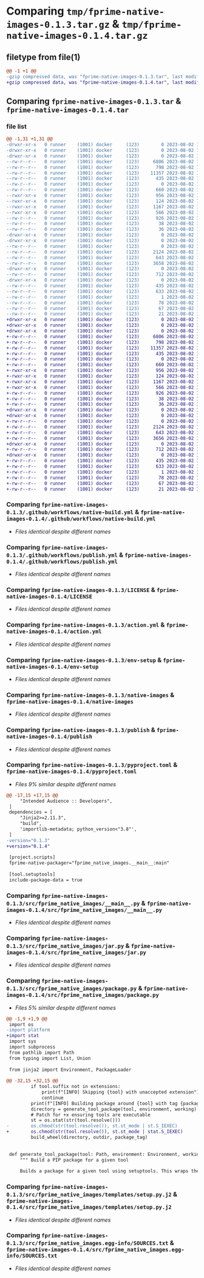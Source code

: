 # Comparing `tmp/fprime-native-images-0.1.3.tar.gz` & `tmp/fprime-native-images-0.1.4.tar.gz`

## filetype from file(1)

```diff
@@ -1 +1 @@
-gzip compressed data, was "fprime-native-images-0.1.3.tar", last modified: Wed Aug  2 17:55:18 2023, max compression
+gzip compressed data, was "fprime-native-images-0.1.4.tar", last modified: Wed Aug  2 18:55:12 2023, max compression
```

## Comparing `fprime-native-images-0.1.3.tar` & `fprime-native-images-0.1.4.tar`

### file list

```diff
@@ -1,31 +1,31 @@
-drwxr-xr-x   0 runner    (1001) docker     (123)        0 2023-08-02 17:55:18.826933 fprime-native-images-0.1.3/
-drwxr-xr-x   0 runner    (1001) docker     (123)        0 2023-08-02 17:55:18.822933 fprime-native-images-0.1.3/.github/
-drwxr-xr-x   0 runner    (1001) docker     (123)        0 2023-08-02 17:55:18.826933 fprime-native-images-0.1.3/.github/workflows/
--rw-r--r--   0 runner    (1001) docker     (123)     6806 2023-08-02 17:55:10.000000 fprime-native-images-0.1.3/.github/workflows/native-build.yml
--rw-r--r--   0 runner    (1001) docker     (123)      798 2023-08-02 17:55:10.000000 fprime-native-images-0.1.3/.github/workflows/publish.yml
--rw-r--r--   0 runner    (1001) docker     (123)    11357 2023-08-02 17:55:10.000000 fprime-native-images-0.1.3/LICENSE
--rw-r--r--   0 runner    (1001) docker     (123)      435 2023-08-02 17:55:18.826933 fprime-native-images-0.1.3/PKG-INFO
--rw-r--r--   0 runner    (1001) docker     (123)        0 2023-08-02 17:55:10.000000 fprime-native-images-0.1.3/README.md
--rw-r--r--   0 runner    (1001) docker     (123)      660 2023-08-02 17:55:10.000000 fprime-native-images-0.1.3/action.yml
--rwxr-xr-x   0 runner    (1001) docker     (123)      956 2023-08-02 17:55:10.000000 fprime-native-images-0.1.3/env-setup
--rwxr-xr-x   0 runner    (1001) docker     (123)      124 2023-08-02 17:55:10.000000 fprime-native-images-0.1.3/java
--rwxr-xr-x   0 runner    (1001) docker     (123)     1167 2023-08-02 17:55:10.000000 fprime-native-images-0.1.3/native-images
--rwxr-xr-x   0 runner    (1001) docker     (123)      566 2023-08-02 17:55:10.000000 fprime-native-images-0.1.3/publish
--rw-r--r--   0 runner    (1001) docker     (123)      926 2023-08-02 17:55:10.000000 fprime-native-images-0.1.3/pyproject.toml
--rw-r--r--   0 runner    (1001) docker     (123)       38 2023-08-02 17:55:18.826933 fprime-native-images-0.1.3/setup.cfg
--rw-r--r--   0 runner    (1001) docker     (123)       36 2023-08-02 17:55:10.000000 fprime-native-images-0.1.3/setup.py
-drwxr-xr-x   0 runner    (1001) docker     (123)        0 2023-08-02 17:55:18.822933 fprime-native-images-0.1.3/src/
-drwxr-xr-x   0 runner    (1001) docker     (123)        0 2023-08-02 17:55:18.826933 fprime-native-images-0.1.3/src/fprime_native_images/
--rw-r--r--   0 runner    (1001) docker     (123)        0 2023-08-02 17:55:10.000000 fprime-native-images-0.1.3/src/fprime_native_images/__init__.py
--rw-r--r--   0 runner    (1001) docker     (123)     2124 2023-08-02 17:55:10.000000 fprime-native-images-0.1.3/src/fprime_native_images/__main__.py
--rw-r--r--   0 runner    (1001) docker     (123)      643 2023-08-02 17:55:10.000000 fprime-native-images-0.1.3/src/fprime_native_images/jar.py
--rw-r--r--   0 runner    (1001) docker     (123)     3658 2023-08-02 17:55:10.000000 fprime-native-images-0.1.3/src/fprime_native_images/package.py
-drwxr-xr-x   0 runner    (1001) docker     (123)        0 2023-08-02 17:55:18.826933 fprime-native-images-0.1.3/src/fprime_native_images/templates/
--rw-r--r--   0 runner    (1001) docker     (123)      712 2023-08-02 17:55:10.000000 fprime-native-images-0.1.3/src/fprime_native_images/templates/setup.py.j2
-drwxr-xr-x   0 runner    (1001) docker     (123)        0 2023-08-02 17:55:18.826933 fprime-native-images-0.1.3/src/fprime_native_images.egg-info/
--rw-r--r--   0 runner    (1001) docker     (123)      435 2023-08-02 17:55:18.000000 fprime-native-images-0.1.3/src/fprime_native_images.egg-info/PKG-INFO
--rw-r--r--   0 runner    (1001) docker     (123)      633 2023-08-02 17:55:18.000000 fprime-native-images-0.1.3/src/fprime_native_images.egg-info/SOURCES.txt
--rw-r--r--   0 runner    (1001) docker     (123)        1 2023-08-02 17:55:18.000000 fprime-native-images-0.1.3/src/fprime_native_images.egg-info/dependency_links.txt
--rw-r--r--   0 runner    (1001) docker     (123)       78 2023-08-02 17:55:18.000000 fprime-native-images-0.1.3/src/fprime_native_images.egg-info/entry_points.txt
--rw-r--r--   0 runner    (1001) docker     (123)       67 2023-08-02 17:55:18.000000 fprime-native-images-0.1.3/src/fprime_native_images.egg-info/requires.txt
--rw-r--r--   0 runner    (1001) docker     (123)       21 2023-08-02 17:55:18.000000 fprime-native-images-0.1.3/src/fprime_native_images.egg-info/top_level.txt
+drwxr-xr-x   0 runner    (1001) docker     (123)        0 2023-08-02 18:55:12.200608 fprime-native-images-0.1.4/
+drwxr-xr-x   0 runner    (1001) docker     (123)        0 2023-08-02 18:55:12.192608 fprime-native-images-0.1.4/.github/
+drwxr-xr-x   0 runner    (1001) docker     (123)        0 2023-08-02 18:55:12.196608 fprime-native-images-0.1.4/.github/workflows/
+-rw-r--r--   0 runner    (1001) docker     (123)     6806 2023-08-02 18:55:02.000000 fprime-native-images-0.1.4/.github/workflows/native-build.yml
+-rw-r--r--   0 runner    (1001) docker     (123)      798 2023-08-02 18:55:02.000000 fprime-native-images-0.1.4/.github/workflows/publish.yml
+-rw-r--r--   0 runner    (1001) docker     (123)    11357 2023-08-02 18:55:02.000000 fprime-native-images-0.1.4/LICENSE
+-rw-r--r--   0 runner    (1001) docker     (123)      435 2023-08-02 18:55:12.200608 fprime-native-images-0.1.4/PKG-INFO
+-rw-r--r--   0 runner    (1001) docker     (123)        0 2023-08-02 18:55:02.000000 fprime-native-images-0.1.4/README.md
+-rw-r--r--   0 runner    (1001) docker     (123)      660 2023-08-02 18:55:02.000000 fprime-native-images-0.1.4/action.yml
+-rwxr-xr-x   0 runner    (1001) docker     (123)      956 2023-08-02 18:55:02.000000 fprime-native-images-0.1.4/env-setup
+-rwxr-xr-x   0 runner    (1001) docker     (123)      124 2023-08-02 18:55:02.000000 fprime-native-images-0.1.4/java
+-rwxr-xr-x   0 runner    (1001) docker     (123)     1167 2023-08-02 18:55:02.000000 fprime-native-images-0.1.4/native-images
+-rwxr-xr-x   0 runner    (1001) docker     (123)      566 2023-08-02 18:55:02.000000 fprime-native-images-0.1.4/publish
+-rw-r--r--   0 runner    (1001) docker     (123)      926 2023-08-02 18:55:02.000000 fprime-native-images-0.1.4/pyproject.toml
+-rw-r--r--   0 runner    (1001) docker     (123)       38 2023-08-02 18:55:12.200608 fprime-native-images-0.1.4/setup.cfg
+-rw-r--r--   0 runner    (1001) docker     (123)       36 2023-08-02 18:55:02.000000 fprime-native-images-0.1.4/setup.py
+drwxr-xr-x   0 runner    (1001) docker     (123)        0 2023-08-02 18:55:12.192608 fprime-native-images-0.1.4/src/
+drwxr-xr-x   0 runner    (1001) docker     (123)        0 2023-08-02 18:55:12.196608 fprime-native-images-0.1.4/src/fprime_native_images/
+-rw-r--r--   0 runner    (1001) docker     (123)        0 2023-08-02 18:55:02.000000 fprime-native-images-0.1.4/src/fprime_native_images/__init__.py
+-rw-r--r--   0 runner    (1001) docker     (123)     2124 2023-08-02 18:55:02.000000 fprime-native-images-0.1.4/src/fprime_native_images/__main__.py
+-rw-r--r--   0 runner    (1001) docker     (123)      643 2023-08-02 18:55:02.000000 fprime-native-images-0.1.4/src/fprime_native_images/jar.py
+-rw-r--r--   0 runner    (1001) docker     (123)     3656 2023-08-02 18:55:02.000000 fprime-native-images-0.1.4/src/fprime_native_images/package.py
+drwxr-xr-x   0 runner    (1001) docker     (123)        0 2023-08-02 18:55:12.200608 fprime-native-images-0.1.4/src/fprime_native_images/templates/
+-rw-r--r--   0 runner    (1001) docker     (123)      712 2023-08-02 18:55:02.000000 fprime-native-images-0.1.4/src/fprime_native_images/templates/setup.py.j2
+drwxr-xr-x   0 runner    (1001) docker     (123)        0 2023-08-02 18:55:12.200608 fprime-native-images-0.1.4/src/fprime_native_images.egg-info/
+-rw-r--r--   0 runner    (1001) docker     (123)      435 2023-08-02 18:55:12.000000 fprime-native-images-0.1.4/src/fprime_native_images.egg-info/PKG-INFO
+-rw-r--r--   0 runner    (1001) docker     (123)      633 2023-08-02 18:55:12.000000 fprime-native-images-0.1.4/src/fprime_native_images.egg-info/SOURCES.txt
+-rw-r--r--   0 runner    (1001) docker     (123)        1 2023-08-02 18:55:12.000000 fprime-native-images-0.1.4/src/fprime_native_images.egg-info/dependency_links.txt
+-rw-r--r--   0 runner    (1001) docker     (123)       78 2023-08-02 18:55:12.000000 fprime-native-images-0.1.4/src/fprime_native_images.egg-info/entry_points.txt
+-rw-r--r--   0 runner    (1001) docker     (123)       67 2023-08-02 18:55:12.000000 fprime-native-images-0.1.4/src/fprime_native_images.egg-info/requires.txt
+-rw-r--r--   0 runner    (1001) docker     (123)       21 2023-08-02 18:55:12.000000 fprime-native-images-0.1.4/src/fprime_native_images.egg-info/top_level.txt
```

### Comparing `fprime-native-images-0.1.3/.github/workflows/native-build.yml` & `fprime-native-images-0.1.4/.github/workflows/native-build.yml`

 * *Files identical despite different names*

### Comparing `fprime-native-images-0.1.3/.github/workflows/publish.yml` & `fprime-native-images-0.1.4/.github/workflows/publish.yml`

 * *Files identical despite different names*

### Comparing `fprime-native-images-0.1.3/LICENSE` & `fprime-native-images-0.1.4/LICENSE`

 * *Files identical despite different names*

### Comparing `fprime-native-images-0.1.3/action.yml` & `fprime-native-images-0.1.4/action.yml`

 * *Files identical despite different names*

### Comparing `fprime-native-images-0.1.3/env-setup` & `fprime-native-images-0.1.4/env-setup`

 * *Files identical despite different names*

### Comparing `fprime-native-images-0.1.3/native-images` & `fprime-native-images-0.1.4/native-images`

 * *Files identical despite different names*

### Comparing `fprime-native-images-0.1.3/publish` & `fprime-native-images-0.1.4/publish`

 * *Files identical despite different names*

### Comparing `fprime-native-images-0.1.3/pyproject.toml` & `fprime-native-images-0.1.4/pyproject.toml`

 * *Files 9% similar despite different names*

```diff
@@ -17,15 +17,15 @@
     "Intended Audience :: Developers",
 ]
 dependencies = [
     "Jinja2>=2.11.3",
     "build",
     'importlib-metadata; python_version<"3.8"',
 ]
-version="0.1.3"
+version="0.1.4"
 
 [project.scripts]
 fprime-native-packager="fprime_native_images.__main__:main"
 
 [tool.setuptools]
 include-package-data = true
```

### Comparing `fprime-native-images-0.1.3/src/fprime_native_images/__main__.py` & `fprime-native-images-0.1.4/src/fprime_native_images/__main__.py`

 * *Files identical despite different names*

### Comparing `fprime-native-images-0.1.3/src/fprime_native_images/jar.py` & `fprime-native-images-0.1.4/src/fprime_native_images/jar.py`

 * *Files identical despite different names*

### Comparing `fprime-native-images-0.1.3/src/fprime_native_images/package.py` & `fprime-native-images-0.1.4/src/fprime_native_images/package.py`

 * *Files 5% similar despite different names*

```diff
@@ -1,9 +1,9 @@
 import os
-import platform
+import stat
 import sys
 import subprocess
 from pathlib import Path
 from typing import List, Union
 
 from jinja2 import Environment, PackageLoader
 
@@ -32,15 +32,15 @@
         if tool.suffix not in extensions:
             print(f"[INFO] Skipping {tool} with unaccepted extension")
             continue
         print(f"[INFO] Building package around {tool} with tag {package_tag}")
         directory = generate_tool_package(tool, environment, working)
         # Patch for +x ensuring tools are executable
         st = os.stat(str(tool.resolve()))
-        os.chmod(str(tool.resolve()), st.st_mode | st.S_IEXEC)
+        os.chmod(str(tool.resolve()), st.st_mode | stat.S_IEXEC)
         build_wheel(directory, outdir, package_tag)
 
 
 def generate_tool_package(tool: Path, environment: Environment, working: Path) -> Path:
     """ Build a PIP package for a given tool
 
     Builds a package for a given tool using setuptools. This wraps the setup call suplying the given package and given
```

### Comparing `fprime-native-images-0.1.3/src/fprime_native_images/templates/setup.py.j2` & `fprime-native-images-0.1.4/src/fprime_native_images/templates/setup.py.j2`

 * *Files identical despite different names*

### Comparing `fprime-native-images-0.1.3/src/fprime_native_images.egg-info/SOURCES.txt` & `fprime-native-images-0.1.4/src/fprime_native_images.egg-info/SOURCES.txt`

 * *Files identical despite different names*

